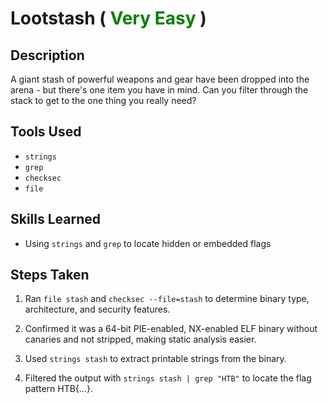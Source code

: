 # Lootstash  (<font color=green> Very Easy </font>)


## Description
A giant stash of powerful weapons and gear have been dropped into the arena - but there's one item you have in mind. Can you filter through the stack to get to the one thing you really need?


## Tools Used

- `strings`
- `grep`
- `checksec`
- `file`

## Skills Learned

- Using `strings` and `grep` to locate hidden or embedded flags

## Steps Taken
1. Ran `file stash` and `checksec --file=stash` to determine binary type, architecture, and security features.

2. Confirmed it was a 64-bit PIE-enabled, NX-enabled ELF binary without canaries and not stripped, making static analysis easier.

3. Used `strings stash` to extract printable strings from the binary.

4. Filtered the output with `strings stash | grep "HTB"` to locate the flag pattern HTB{...}.